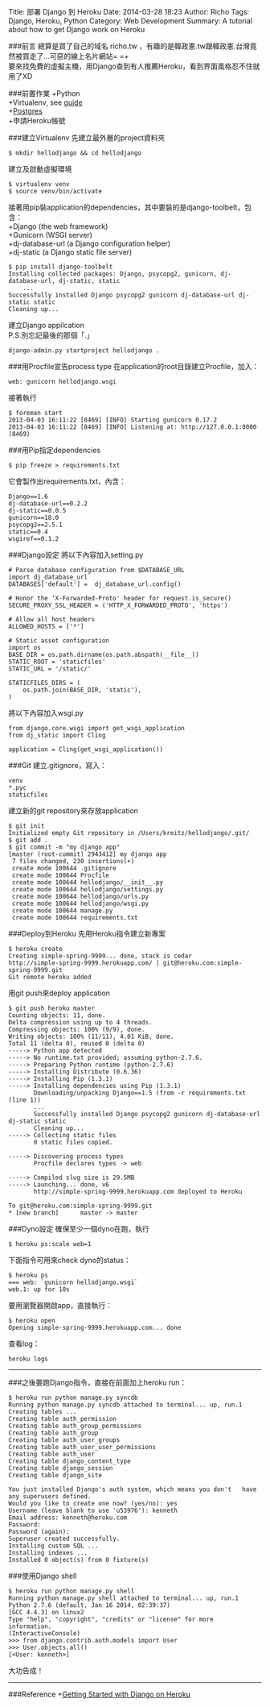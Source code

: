 Title: 部署 Django 到 Heroku
Date: 2014-03-28 18:23
Author: Richo
Tags: Django, Heroku, Python
Category: Web Development
Summary: A tutorial about how to get Django work on Heroku

###前言
總算是買了自己的域名 richo.tw ，有趣的是韓政憲.tw跟韓政憲.台灣竟然被買走了...可惡的線上名片網站= =+  
要來找免費的虛擬主機，用Django查到有人推薦Heroku，看到界面風格忍不住就用了XD  

###前置作業
+Python  
+Virtualenv, see [guide](http://install.python-guide.org/)  
+[Postgres](http://www.postgresql.org)  
+申請Heroku帳號  

###建立Virtualenv
先建立最外層的project資料夾

	$ mkdir hellodjango && cd hellodjango  

建立及啟動虛擬環境

	$ virtualenv venv  
	$ source venv/bin/activate  

接著用pip裝application的dependencies，其中要裝的是django-toolbelt，包含：  
+Django (the web framework)  
+Gunicorn (WSGI server)  
+dj-database-url (a Django configuration helper)  
+dj-static (a Django static file server)  

	$ pip install django-toolbelt  
	Installing collected packages: Django, psycopg2, gunicorn, dj-database-url, dj-static, static  
		...  
	Successfully installed Django psycopg2 gunicorn dj-database-url dj-static static  
	Cleaning up...  

建立Django appilcation  
P.S.別忘記最後的那個「.」  

	django-admin.py startproject hellodjango .

###用Procfile宣告process type
在application的root目錄建立Procfile，加入：

	web: gunicorn hellodjango.wsgi  

接著執行

	$ foreman start  
	2013-04-03 16:11:22 [8469] [INFO] Starting gunicorn 0.17.2  
	2013-04-03 16:11:22 [8469] [INFO] Listening at: http://127.0.0.1:8000 (8469)  

###用Pip指定dependencies

	$ pip freeze > requirements.txt

它會製作出requirements.txt，內含：

	Django==1.6  
	dj-database-url==0.2.2  
	dj-static==0.0.5  
	gunicorn==18.0  
	psycopg2==2.5.1  
	static==0.4  
	wsgiref==0.1.2  

###Django設定
將以下內容加入setting.py  

	# Parse database configuration from $DATABASE_URL  
	import dj_database_url  
	DATABASES['default'] =  dj_database_url.config()  

	# Honor the 'X-Forwarded-Proto' header for request.is_secure()  
	SECURE_PROXY_SSL_HEADER = ('HTTP_X_FORWARDED_PROTO', 'https')  

	# Allow all host headers  
	ALLOWED_HOSTS = ['*']  

	# Static asset configuration  
	import os  
	BASE_DIR = os.path.dirname(os.path.abspath(__file__))  
	STATIC_ROOT = 'staticfiles'  
	STATIC_URL = '/static/'  

	STATICFILES_DIRS = (  
	    os.path.join(BASE_DIR, 'static'),  
	)  

將以下內容加入wsgi.py  

	from django.core.wsgi import get_wsgi_application  
	from dj_static import Cling  

	application = Cling(get_wsgi_application())  

###Git
建立.gitignore，寫入：  

	venv  
	*.pyc  
	staticfiles  

建立新的git repository來存放application  

	$ git init  
	Initialized empty Git repository in /Users/kreitz/hellodjango/.git/  
	$ git add .  
	$ git commit -m "my django app"  
	[master (root-commit) 2943412] my django app  
	 7 files changed, 230 insertions(+)  
	 create mode 100644 .gitignore  
	 create mode 100644 Procfile  
	 create mode 100644 hellodjango/__init__.py  
	 create mode 100644 hellodjango/settings.py  
	 create mode 100644 hellodjango/urls.py  
	 create mode 100644 hellodjango/wsgi.py  
	 create mode 100644 manage.py  
	 create mode 100644 requirements.txt  

###Deploy到Heroku
先用Heroku指令建立新專案  

	$ heroku create  
	Creating simple-spring-9999... done, stack is cedar  
	http://simple-spring-9999.herokuapp.com/ | git@heroku.com:simple-spring-9999.git  
	Git remote heroku added  

用git push來deploy application  

	$ git push heroku master  
	Counting objects: 11, done.  
	Delta compression using up to 4 threads.  
	Compressing objects: 100% (9/9), done.  
	Writing objects: 100% (11/11), 4.01 KiB, done.  
	Total 11 (delta 0), reused 0 (delta 0)  
	-----> Python app detected  
	-----> No runtime.txt provided; assuming python-2.7.6.  
	-----> Preparing Python runtime (python-2.7.6)  
	-----> Installing Distribute (0.6.36)  
	-----> Installing Pip (1.3.1)  
	-----> Installing dependencies using Pip (1.3.1)  
	       Downloading/unpacking Django==1.5 (from -r requirements.txt (line 1))  
	       ...  
	       Successfully installed Django psycopg2 gunicorn dj-database-url dj-static static  
	       Cleaning up...  
	-----> Collecting static files  
	       0 static files copied.  

	-----> Discovering process types  
	       Procfile declares types -> web  

	-----> Compiled slug size is 29.5MB  
	-----> Launching... done, v6  
	       http://simple-spring-9999.herokuapp.com deployed to Heroku  

	To git@heroku.com:simple-spring-9999.git  
	* [new branch]      master -> master  

###Dyno設定
確保至少一個dyno在跑，執行  

	$ heroku ps:scale web=1  

下面指令可用來check dyno的status：  

	$ heroku ps  
	=== web: `gunicorn hellodjango.wsgi`  
	web.1: up for 10s  

要用瀏覽器開啟app，直接執行：  

	$ heroku open  
	Opening simple-spring-9999.herokuapp.com... done  

查看log：  

	heroku logs  

***

###之後要跑Django指令，直接在前面加上heroku run：

	$ heroku run python manage.py syncdb  
	Running python manage.py syncdb attached to terminal... up, run.1  
	Creating tables ...  
	Creating table auth_permission  
	Creating table auth_group_permissions  
	Creating table auth_group  
	Creating table auth_user_groups  
	Creating table auth_user_user_permissions  
	Creating table auth_user  
	Creating table django_content_type  
	Creating table django_session  
	Creating table django_site  

	You just installed Django's auth system, which means you don't   have any superusers defined.  
	Would you like to create one now? (yes/no): yes  
	Username (leave blank to use 'u53976'): kenneth  
	Email address: kenneth@heroku.com  
	Password:  
	Password (again):  
	Superuser created successfully.  
	Installing custom SQL ...  
	Installing indexes ...  
	Installed 0 object(s) from 0 fixture(s)  

###使用Django shell

	$ heroku run python manage.py shell  
	Running python manage.py shell attached to terminal... up, run.1  
	Python 2.7.6 (default, Jan 16 2014, 02:39:37)  
	[GCC 4.4.3] on linux2  
	Type "help", "copyright", "credits" or "license" for more   information.  
	(InteractiveConsole)  
	>>> from django.contrib.auth.models import User  
	>>> User.objects.all()  
	[<User: kenneth>]  

大功告成！  

***

###Reference
+[Getting Started with Django on Heroku](https://devcenter.heroku.com/articles/getting-started-with-django)  
